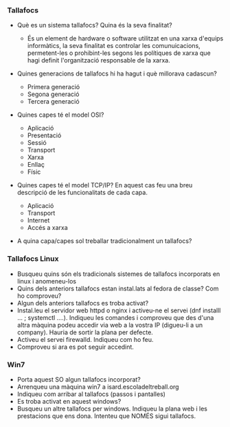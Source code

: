 ### Tallafocs
* Què es un sistema tallafocs? Quina és la seva finalitat? 
  - És un element de hardware o software utilitzat en una xarxa d'equips informàtics, la seva finalitat es controlar les comunuicacions, permetent-les o prohibint-les segons les polítiques de xarxa que hagi definit l'organització responsable de la xarxa. 

* Quines generacions de tallafocs hi ha hagut i què millorava cadascun?
  - Primera generació
  - Segona generació
  - Tercera generació
  
* Quines capes té el model OSI?
  - Aplicació
  - Presentació
  - Sessió
  - Transport
  - Xarxa
  - Enllaç
  - Físic
  
* Quines capes té el model TCP/IP? En aquest cas feu una breu descripció de les funcionalitats de cada capa.
  - Aplicació
  - Transport
  - Internet
  - Accés a xarxa
  
* A quina capa/capes sol treballar tradicionalment un tallafocs?
        
### Tallafocs Linux
* Busqueu quins són els tradicionals sistemes de tallafocs incorporats en linux i anomeneu-los
* Quins dels anteriors tallafocs estan instal.lats al fedora de classe? Com ho comproveu?
* Algun dels anteriors tallafocs es troba activat?
* Instal.leu el servidor web httpd o nginx i activeu-ne el servei (dnf installl ...  ; systemctl ....). Indiqueu les comandes i comproveu que des d'una altra màquina podeu accedir via web a la vostra IP (digueu-li a un company). Hauria de sortir la plana per defecte.
* Activeu el servei firewalld. Indiqueu com ho feu.
* Comproveu si ara es pot seguir accedint.
        
### Win7
* Porta aquest SO algun tallafocs incorporat?
* Arrenqueu una màquina win7 a isard.escoladeltreball.org
* Indiqueu com arribar al tallafocs (passos i pantalles)
* Es troba activat en aquest windows?
* Busqueu un altre tallafocs per windows. Indiqueu la plana web i les prestacions que ens dona. Intenteu que NOMÉS sigui tallafocs.
